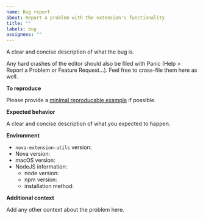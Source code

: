 ```yaml
---
name: Bug report
about: Report a problem with the extension's functionality
title: ""
labels: bug
assignees: ""
---
```


A clear and concise description of what the bug is.

Any hard crashes of the editor should also be filed with Panic (Help > Report a Problem or Feature Request...). Feel free to cross-file them here as well.

**To reproduce**

Please provide a [minimal reproducable example](https://stackoverflow.com/help/minimal-reproducible-example) if possible.

**Expected behavior**

A clear and concise description of what you expected to happen.

**Environment**

- `nova-extension-utils` version: <!-- e.g. 1.4.0 -->
- Nova version: <!-- [e.g. 2 (213794)] get this from Nova > About Nova -->
- macOS version: <!-- [e.g. 10.15.5 (19F101)] get this from  > About This Mac -->
- NodeJS information:
  - node version: <!-- [e.g. v14.4.0] get this by running `node --version` in your terminal -->
  - npm version: <!-- [e.g. 6.14.4] get this by running `npm --version` in your terminal -->
  - installation method: <!-- e.g. homebrew, nvm, built from source, etc -->

**Additional context**

Add any other context about the problem here.
